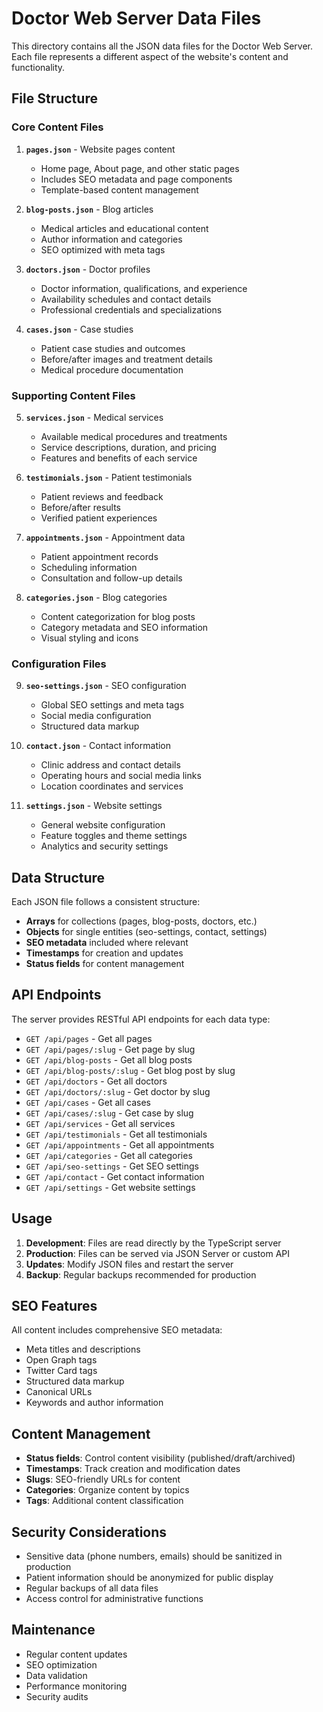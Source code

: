 # Doctor Web Server Data Files

This directory contains all the JSON data files for the Doctor Web Server. Each file represents a different aspect of the website's content and functionality.

## File Structure

### Core Content Files

1. **`pages.json`** - Website pages content
   - Home page, About page, and other static pages
   - Includes SEO metadata and page components
   - Template-based content management

2. **`blog-posts.json`** - Blog articles
   - Medical articles and educational content
   - Author information and categories
   - SEO optimized with meta tags

3. **`doctors.json`** - Doctor profiles
   - Doctor information, qualifications, and experience
   - Availability schedules and contact details
   - Professional credentials and specializations

4. **`cases.json`** - Case studies
   - Patient case studies and outcomes
   - Before/after images and treatment details
   - Medical procedure documentation

### Supporting Content Files

5. **`services.json`** - Medical services
   - Available medical procedures and treatments
   - Service descriptions, duration, and pricing
   - Features and benefits of each service

6. **`testimonials.json`** - Patient testimonials
   - Patient reviews and feedback
   - Before/after results
   - Verified patient experiences

7. **`appointments.json`** - Appointment data
   - Patient appointment records
   - Scheduling information
   - Consultation and follow-up details

8. **`categories.json`** - Blog categories
   - Content categorization for blog posts
   - Category metadata and SEO information
   - Visual styling and icons

### Configuration Files

9. **`seo-settings.json`** - SEO configuration
   - Global SEO settings and meta tags
   - Social media configuration
   - Structured data markup

10. **`contact.json`** - Contact information
    - Clinic address and contact details
    - Operating hours and social media links
    - Location coordinates and services

11. **`settings.json`** - Website settings
    - General website configuration
    - Feature toggles and theme settings
    - Analytics and security settings

## Data Structure

Each JSON file follows a consistent structure:

- **Arrays** for collections (pages, blog-posts, doctors, etc.)
- **Objects** for single entities (seo-settings, contact, settings)
- **SEO metadata** included where relevant
- **Timestamps** for creation and updates
- **Status fields** for content management

## API Endpoints

The server provides RESTful API endpoints for each data type:

- `GET /api/pages` - Get all pages
- `GET /api/pages/:slug` - Get page by slug
- `GET /api/blog-posts` - Get all blog posts
- `GET /api/blog-posts/:slug` - Get blog post by slug
- `GET /api/doctors` - Get all doctors
- `GET /api/doctors/:slug` - Get doctor by slug
- `GET /api/cases` - Get all cases
- `GET /api/cases/:slug` - Get case by slug
- `GET /api/services` - Get all services
- `GET /api/testimonials` - Get all testimonials
- `GET /api/appointments` - Get all appointments
- `GET /api/categories` - Get all categories
- `GET /api/seo-settings` - Get SEO settings
- `GET /api/contact` - Get contact information
- `GET /api/settings` - Get website settings

## Usage

1. **Development**: Files are read directly by the TypeScript server
2. **Production**: Files can be served via JSON Server or custom API
3. **Updates**: Modify JSON files and restart the server
4. **Backup**: Regular backups recommended for production

## SEO Features

All content includes comprehensive SEO metadata:

- Meta titles and descriptions
- Open Graph tags
- Twitter Card tags
- Structured data markup
- Canonical URLs
- Keywords and author information

## Content Management

- **Status fields**: Control content visibility (published/draft/archived)
- **Timestamps**: Track creation and modification dates
- **Slugs**: SEO-friendly URLs for content
- **Categories**: Organize content by topics
- **Tags**: Additional content classification

## Security Considerations

- Sensitive data (phone numbers, emails) should be sanitized in production
- Patient information should be anonymized for public display
- Regular backups of all data files
- Access control for administrative functions

## Maintenance

- Regular content updates
- SEO optimization
- Data validation
- Performance monitoring
- Security audits 